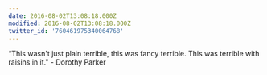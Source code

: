 ```yaml
---
date: 2016-08-02T13:08:18.000Z
modified: 2016-08-02T13:08:18.000Z
twitter_id: '760461975340064768'
---
```


  “This wasn't just plain terrible, this was fancy terrible. This was terrible with raisins in it." - Dorothy Parker
